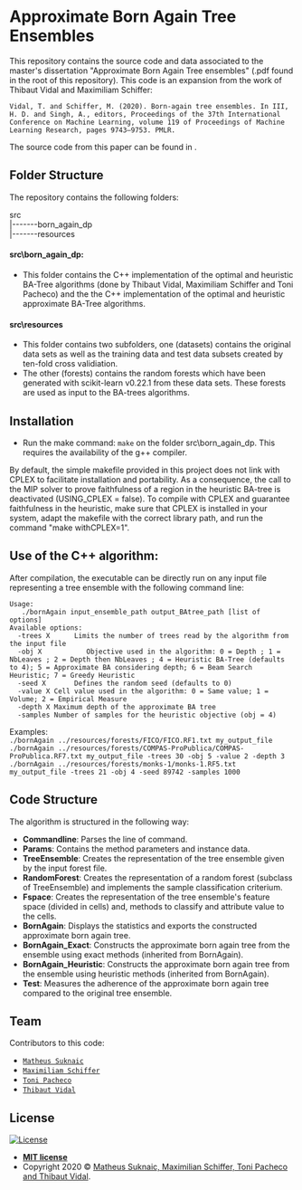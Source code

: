 # Approximate Born Again Tree Ensembles

This repository contains the source code and data associated to the master's dissertation "Approximate Born Again Tree ensembles" (.pdf found in the root of this repository). This code is an expansion  from the work of Thibaut Vidal and Maximiliam Schiffer: 

``Vidal, T. and Schiffer, M. (2020). Born-again tree ensembles. In III, H. D. and Singh, A., editors, Proceedings of the 37th International Conference on Machine Learning, volume 119 of Proceedings of Machine Learning Research, pages 9743–9753. PMLR.``

The source code from this paper can be found in <a href=https://github.com/vidalt/BA-Trees></a>. 

## Folder Structure

The repository contains the following folders:

src<br>      |-------born_again_dp<br>     |-------resources<br>

#### src\born_again_dp:

* This folder contains the C++ implementation of the optimal and heuristic BA-Tree algorithms (done by Thibaut Vidal, Maximiliam Schiffer and Toni Pacheco) and the the C++ implementation of the optimal and heuristic approximate BA-Tree algorithms.

#### src\resources

* This folder contains two subfolders, one (datasets) contains the original data sets as well as the training data and test data subsets created by ten-fold cross validiation. 
* The other (forests) contains the random forests which have been generated with scikit-learn v0.22.1 from these data sets. These forests are used as input to the BA-trees algorithms.


## Installation

* Run the make command: `make` on the folder src\born_again_dp. This requires the availability of the g++ compiler.<br> 

By default, the simple makefile provided in this project does not link with CPLEX to facilitate installation and portability.
As a consequence, the call to the MIP solver to prove faithfulness of a region in the heuristic BA-tree is deactivated (USING_CPLEX = false).
To compile with CPLEX and guarantee faithfulness in the heuristic, make sure that CPLEX is installed in your system, adapt the makefile with the correct library path, and run the command "make withCPLEX=1".


## Use of the C++ algorithm:

After compilation, the executable can be directly run on any input file representing a tree ensemble with the following command line:

```
Usage:
   ./bornAgain input_ensemble_path output_BAtree_path [list of options]
Available options:
  -trees X      Limits the number of trees read by the algorithm from the input file
  -obj X	       Objective used in the algorithm: 0 = Depth ; 1 = NbLeaves ; 2 = Depth then NbLeaves ; 4 = Heuristic BA-Tree (defaults to 4); 5 = Approximate BA considering depth; 6 = Beam Search Heuristic; 7 = Greedy Heuristic
  -seed X       Defines the random seed (defaults to 0)
  -value X Cell value used in the algorithm: 0 = Same value; 1 = Volume; 2 = Empirical Measure
  -depth X Maximum depth of the approximate BA tree
  -samples Number of samples for the heuristic objective (obj = 4) 
```
Examples: <br>
`./bornAgain ../resources/forests/FICO/FICO.RF1.txt my_output_file`<br>
`./bornAgain ../resources/forests/COMPAS-ProPublica/COMPAS-ProPublica.RF7.txt my_output_file -trees 30 -obj 5 -value 2 -depth 3`<br>
`./bornAgain ../resources/forests/monks-1/monks-1.RF5.txt my_output_file -trees 21 -obj 4 -seed 89742 -samples 1000`<br>

## Code Structure

The algorithm is structured in the following way:
* **Commandline**: Parses the line of command.
* **Params**: Contains the method parameters and instance data. 
* **TreeEnsemble**: Creates the representation of the tree ensemble given by the input forest file.
* **RandomForest**: Creates the representation of a random forest (subclass of TreeEnsemble) and implements the sample classification criterium.
* **Fspace**: Creates the representation of the tree ensemble's feature space (divided in cells) and, methods to classify and attribute value to the cells.
* **BornAgain**: Displays the statistics and exports the constructed approximate born again tree.
* **BornAgain_Exact**: Constructs the approximate born again tree from the ensemble using exact methods (inherited from BornAgain).
* **BornAgain_Heuristic**: Constructs the approximate born again tree from the ensemble using heuristic methods (inherited from BornAgain).
* **Test**: Measures the adherence of the approximate born again tree compared to the original tree ensemble.

## Team

Contributors to this code:
* <a href="https://github.com/MatheusSuknaic" target="_blank">`Matheus Suknaic`</a>
* <a href="https://github.com/mxschffr" target="_blank">`Maximiliam Schiffer`</a>
* <a href="https://github.com/toni-tsp" target="_blank">`Toni Pacheco`</a>
* <a href="https://github.com/vidalt" target="_blank">`Thibaut Vidal`</a>

## License

[![License](http://img.shields.io/:license-mit-blue.svg?style=flat-square)](http://badges.mit-license.org)

- **[MIT license](http://opensource.org/licenses/mit-license.php)**
- Copyright 2020 © <a href="http://fvcproductions.com" target="_blank">Matheus Suknaic, Maximilian Schiffer, Toni Pacheco and Thibaut Vidal</a>.
